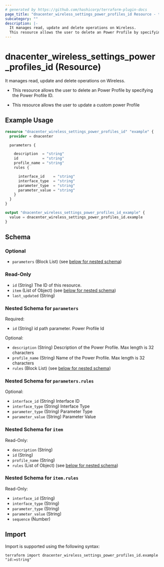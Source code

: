 ```yaml
---
# generated by https://github.com/hashicorp/terraform-plugin-docs
page_title: "dnacenter_wireless_settings_power_profiles_id Resource - terraform-provider-dnacenter"
subcategory: ""
description: |-
  It manages read, update and delete operations on Wireless.
  This resource allows the user to delete an Power Profile by specifying the Power Profile ID.This resource allows the user to update a custom power Profile
---
```


# dnacenter_wireless_settings_power_profiles_id (Resource)

It manages read, update and delete operations on Wireless.

- This resource allows the user to delete an Power Profile by specifying the Power Profile ID.

- This resource allows the user to update a custom power Profile

## Example Usage

```terraform
resource "dnacenter_wireless_settings_power_profiles_id" "example" {
  provider = dnacenter

  parameters {

    description  = "string"
    id           = "string"
    profile_name = "string"
    rules {

      interface_id    = "string"
      interface_type  = "string"
      parameter_type  = "string"
      parameter_value = "string"
    }
  }
}

output "dnacenter_wireless_settings_power_profiles_id_example" {
  value = dnacenter_wireless_settings_power_profiles_id.example
}
```

<!-- schema generated by tfplugindocs -->
## Schema

### Optional

- `parameters` (Block List) (see [below for nested schema](#nestedblock--parameters))

### Read-Only

- `id` (String) The ID of this resource.
- `item` (List of Object) (see [below for nested schema](#nestedatt--item))
- `last_updated` (String)

<a id="nestedblock--parameters"></a>
### Nested Schema for `parameters`

Required:

- `id` (String) id path parameter. Power Profile Id

Optional:

- `description` (String) Description of the Power Profile. Max length is 32 characters
- `profile_name` (String) Name of the Power Profile. Max length is 32 characters
- `rules` (Block List) (see [below for nested schema](#nestedblock--parameters--rules))

<a id="nestedblock--parameters--rules"></a>
### Nested Schema for `parameters.rules`

Optional:

- `interface_id` (String) Interface ID
- `interface_type` (String) Interface Type
- `parameter_type` (String) Parameter Type
- `parameter_value` (String) Parameter Value



<a id="nestedatt--item"></a>
### Nested Schema for `item`

Read-Only:

- `description` (String)
- `id` (String)
- `profile_name` (String)
- `rules` (List of Object) (see [below for nested schema](#nestedobjatt--item--rules))

<a id="nestedobjatt--item--rules"></a>
### Nested Schema for `item.rules`

Read-Only:

- `interface_id` (String)
- `interface_type` (String)
- `parameter_type` (String)
- `parameter_value` (String)
- `sequence` (Number)

## Import

Import is supported using the following syntax:

```shell
terraform import dnacenter_wireless_settings_power_profiles_id.example "id:=string"
```
